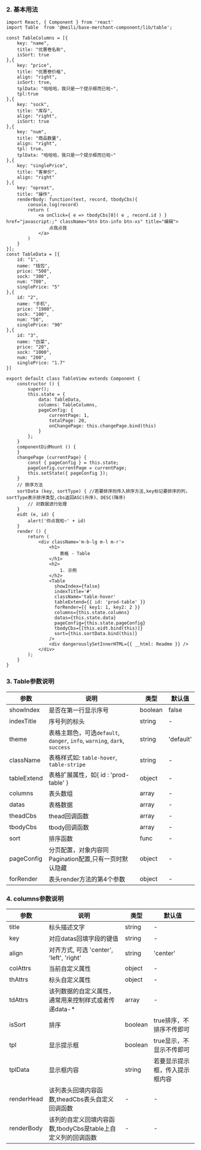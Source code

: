 ### 2. 基本用法

    import React, { Component } from 'react'
    import Table  from '@meili/base-merchant-component/lib/table';

	const TableColumns = [{
	    key: "name",
	    title: "优惠卷名称",
	    isSort: true
	},{
	    key: "price",
	    title: "优惠卷价格",
	    align: "right",
	    isSort: true,
	    tplData: "哈哈哈，我只是一个提示框而已啦~",
	    tpl:true
	},{
	    key: "sock",
	    title: "库存",
	    align: "right",
	    isSort: true
	},{
	    key: "num",
	    title: "商品数量",
	    align: "right",
	    tpl: true,
	    tplData: "哈哈哈，我只是一个提示框而已啦~"
	},{
	    key: "singlePrice",
	    title: "客单价",
	    align: "right"
	},{
	    key: "opreat",
	    title: "操作",
	    renderBody: function(text, record, tbodyCbs){
	        console.log(record)
	        return (
	            <a onClick={ e => tbodyCbs[0]( e , record.id ) } href="javascript:;" className="btn btn-info btn-xs" title="编辑">
	                点我点我
	            </a>
	        )
	    }
	}];
	const TableData = [{
	    id: "1",
	    name: "钱包",
	    price: "500",
	    sock: "300",
	    num: "700",
	    singlePrice: "5"
	},{
	    id: "2",
	    name: "手机",
	    price: "1900",
	    sock: "100",
	    num: "50",
	    singlePrice: "90"
	},{
	    id: "3",
	    name: "白菜",
	    price: "20",
	    sock: "1000",
	    num: "200",
	    singlePrice: "1.7"
	}]

	export default class TableView extends Component {
	    constructor () {
	        super();
	        this.state = {
	            data: TableData,
	            columns: TableColumns,
	            pageConfig: {
	                currentPage: 1,
	                totalPage: 20,
	                onChangePage: this.changePage.bind(this)
	            }
	        };
	    }
	    componentDidMount () {
	    }
	    changePage (currentPage) {
	        const { pageConfig } = this.state;
	        pageConfig.currentPage = currentPage;
	        this.setState({ pageConfig });
	    }
	    // 排序方法
	    sortData (key, sortType) { //若要排序则传入排序方法,key标记要排序的列，sortType表示排序类型,cbs返回ASC(升序)、DESC(降序)
	        // 对数据进行处理
	    }
	    eidt (e, id) {
	        alert('你点我啦~' + id)
	    }
	    render () {
	        return (
	            <div className='m-b-lg m-l m-r'>
	                <h1>
	                    表格 - Table
	                </h1>
	                <h2>
	                    1. 示例
	                </h2>
	                <Table
	                  showIndex={false}
	                  indexTitle='#'
	                  className='table-hover'
	                  tableExtend={{ id: 'prod-table' }}
	                  forRender={{ key1: 1, key2: 2 }}
	                  columns={this.state.columns}
	                  datas={this.state.data}
	                  pageConfig={this.state.pageConfig}
	                  tbodyCbs={[this.eidt.bind(this)]}
	                  sort={this.sortData.bind(this)}
	                />
	                <div dangerouslySetInnerHTML={{ __html: Readme }} />
	            </div>
	        );
	    }
	}



### 3. Table参数说明
| 参数        | 说明          | 类型         |默认值
| ------------ | ------------- | ------------ |------------ |
| showIndex        | 是否在第一行显示序号  |  boolean | false |
| indexTitle        | 序号列的标头  |  string |- |
| theme        | 表格主题色，可选`default`, `danger`, `info`, `warning`, `dark`, `success`  |  string |'default' |
| className        | 	表格样式如: `table-hover`, `table-stripe` |  string |- |
| tableExtend        | 表格扩展属性，如{ id : 'prod-table' }  |  object |- |
| columns        | 表头数组  |  array |- |
| datas        | 表格数据  |  array |- |
| theadCbs        | thead回调函数  |  array |- |
| tbodyCbs        | tbody回调函数  |  array |- |
| sort        |排序函数 |  func |- |
| pageConfig        | 分页配置，对象内容同Pagination配置,只有一页时默认隐藏  |  object |- |
| forRender        | 表头render方法的第4个参数  |  object |- |

### 4. columns参数说明
| 参数        | 说明          | 类型         |默认值
| ------------ | ------------- | ------------ |------------ |
| title        | 标头描述文字  |  string | - |
| key        | 对应datas回填字段的键值  |  string |- |
| align        | 对齐方式, 可选 'center', 'left', 'right'  |  string | 'center' |
| colAttrs        | 	当前自定义属性  |  object |- |
| thAttrs        | 标头自定义属性  |  object |- |
| tdAttrs        | 该列数据的自定义属性，通常用来控制样式或者传递data-*  |  array |- |
| isSort        | 排序  | boolean  | true排序，不排序不传即可|
| tpl        | 显示提示框  | boolean  | true显示，不显示不传即可|
| tplData        | 显示框内容  | string  | 若要显示提示框，传入提示框内容|
| renderHead        | 该列表头回填内容函数,theadCbs表头自定义回调函数  |-  |- |
| renderBody        | 该列的自定义回填内容函数,tbodyCbs是table上自定义列的回调函数  |  -|-|



